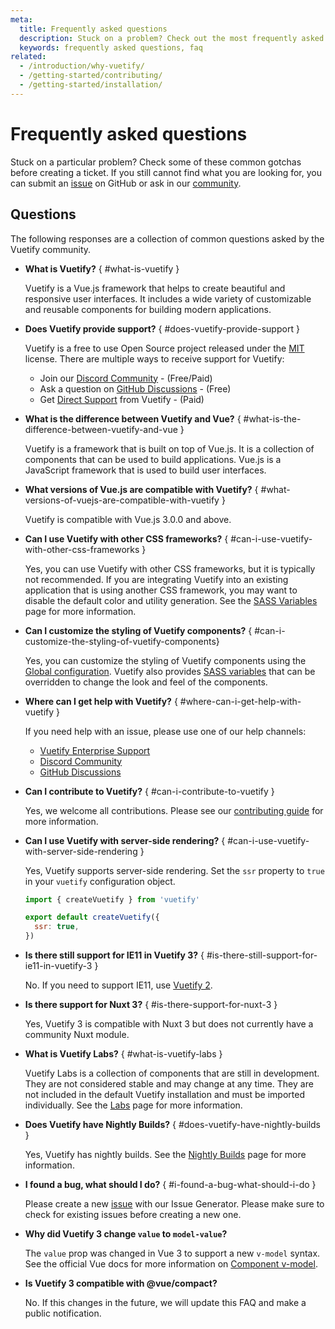 ```yaml
---
meta:
  title: Frequently asked questions
  description: Stuck on a problem? Check out the most frequently asked questions by the Vuetify community.
  keywords: frequently asked questions, faq
related:
  - /introduction/why-vuetify/
  - /getting-started/contributing/
  - /getting-started/installation/
---
```


# Frequently asked questions

Stuck on a particular problem? Check some of these common gotchas before creating a ticket. If you still cannot find what you are looking for, you can submit an [issue](https://issues.vuetifyjs.com/) on GitHub or ask in our [community](https://community.vuetifyjs.com/).

<PageFeatures />

<VoPromotionsCardHighlight slug="vuetify-discord-subscriber-help" />

## Questions

The following responses are a collection of common questions asked by the Vuetify community.

* **What is Vuetify?** { #what-is-vuetify }

  Vuetify is a Vue.js framework that helps to create beautiful and responsive user interfaces. It includes a wide variety of customizable and reusable components for building modern applications.

* **Does Vuetify provide support?** { #does-vuetify-provide-support }

  Vuetify is a free to use Open Source project released under the [MIT](http://opensource.org/licenses/MIT) license. There are multiple ways to receive support for Vuetify:

  * Join our [Discord Community](https://community.vuetifyjs.com/) - (Free/Paid)
  * Ask a question on [GitHub Discussions](https://discussions.vuetifyjs.com/) - (Free)
  * Get [Direct Support](/introduction/enterprise-support/) from Vuetify - (Paid)

* **What is the difference between Vuetify and Vue?** { #what-is-the-difference-between-vuetify-and-vue }

  Vuetify is a framework that is built on top of Vue.js. It is a collection of components that can be used to build applications. Vue.js is a JavaScript framework that is used to build user interfaces.

* **What versions of Vue.js are compatible with Vuetify?** { #what-versions-of-vuejs-are-compatible-with-vuetify }

  Vuetify is compatible with Vue.js 3.0.0 and above.

* **Can I use Vuetify with other CSS frameworks?** { #can-i-use-vuetify-with-other-css-frameworks }

  Yes, you can use Vuetify with other CSS frameworks, but it is typically not recommended. If you are integrating Vuetify into an existing application that is using another CSS framework, you may want to disable the default color and utility generation. See the [SASS Variables](/features/sass-variables/) page for more information.

* **Can I customize the styling of Vuetify components?** { #can-i-customize-the-styling-of-vuetify-components}

  Yes, you can customize the styling of Vuetify components using the [Global configuration](/features/global-configuration/). Vuetify also provides [SASS variables](/features/sass-variables/) that can be overridden to change the look and feel of the components.

* **Where can I get help with Vuetify?** { #where-can-i-get-help-with-vuetify }

  If you need help with an issue, please use one of our help channels:

  * [Vuetify Enterprise Support](/introduction/enterprise-support/)
  * [Discord Community](https://community.vuetifyjs.com/)
  * [GitHub Discussions](https://discussions.vuetifyjs.com/)

* **Can I contribute to Vuetify?** { #can-i-contribute-to-vuetify }

  Yes, we welcome all contributions. Please see our [contributing guide](/getting-started/contributing/) for more information.

* **Can I use Vuetify with server-side rendering?** { #can-i-use-vuetify-with-server-side-rendering }

  Yes, Vuetify supports server-side rendering. Set the `ssr` property to `true` in your `vuetify` configuration object.

  ```js { resource="src/plugins/vuetify.js" }
  import { createVuetify } from 'vuetify'

  export default createVuetify({
    ssr: true,
  })
  ```

* **Is there still support for IE11 in Vuetify 3?** { #is-there-still-support-for-ie11-in-vuetify-3 }

  No. If you need to support IE11, use [Vuetify 2](https://v2.vuetifyjs.com/).

* **Is there support for Nuxt 3?** { #is-there-support-for-nuxt-3 }

  Yes, Vuetify 3 is compatible with Nuxt 3 but does not currently have a community Nuxt module.

* **What is Vuetify Labs?** { #what-is-vuetify-labs }

  Vuetify Labs is a collection of components that are still in development. They are not considered stable and may change at any time. They are not included in the default Vuetify installation and must be imported individually. See the [Labs](/labs/introduction/) page for more information.

* **Does Vuetify have Nightly Builds?** { #does-vuetify-have-nightly-builds }

  Yes, Vuetify has nightly builds. See the [Nightly Builds](/getting-started/installation/#nightly-builds) page for more information.

* **I found a bug, what should I do?** { #i-found-a-bug-what-should-i-do }

  Please create a new [issue](https://issues.vuetifyjs.com/) with our Issue Generator. Please make sure to check for existing issues before creating a new one.

* **Why did Vuetify 3 change `value` to `model-value`?**

  The `value` prop was changed in Vue 3 to support a new `v-model` syntax. See the official Vue docs for more information on [Component v-model](https://vuejs.org/guide/components/v-model.html).

* **Is Vuetify 3 compatible with @vue/compact?**

  No. If this changes in the future, we will update this FAQ and make a public notification.

<PromotedPromoted type="theme" />
